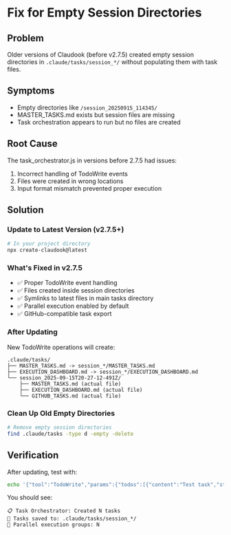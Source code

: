 # Fix for Empty Session Directories

## Problem
Older versions of Claudook (before v2.7.5) created empty session directories in `.claude/tasks/session_*/` without populating them with task files.

## Symptoms
- Empty directories like `/session_20250915_114345/`
- MASTER_TASKS.md exists but session files are missing
- Task orchestration appears to run but no files are created

## Root Cause
The task_orchestrator.js in versions before 2.7.5 had issues:
1. Incorrect handling of TodoWrite events
2. Files were created in wrong locations
3. Input format mismatch prevented proper execution

## Solution

### Update to Latest Version (v2.7.5+)
```bash
# In your project directory
npx create-claudook@latest
```

### What's Fixed in v2.7.5
- ✅ Proper TodoWrite event handling
- ✅ Files created inside session directories
- ✅ Symlinks to latest files in main tasks directory
- ✅ Parallel execution enabled by default
- ✅ GitHub-compatible task export

### After Updating
New TodoWrite operations will create:
```
.claude/tasks/
├── MASTER_TASKS.md -> session_*/MASTER_TASKS.md
├── EXECUTION_DASHBOARD.md -> session_*/EXECUTION_DASHBOARD.md
└── session_2025-09-15T20-27-12-491Z/
    ├── MASTER_TASKS.md (actual file)
    ├── EXECUTION_DASHBOARD.md (actual file)
    └── GITHUB_TASKS.md (actual file)
```

### Clean Up Old Empty Directories
```bash
# Remove empty session directories
find .claude/tasks -type d -empty -delete
```

## Verification
After updating, test with:
```bash
echo '{"tool":"TodoWrite","params":{"todos":[{"content":"Test task","status":"pending"}]}}' | node .claude/hooks/claudook/task_orchestrator.js
```

You should see:
```
📋 Task Orchestrator: Created N tasks
📁 Tasks saved to: .claude/tasks/session_*/
🚀 Parallel execution groups: N
```